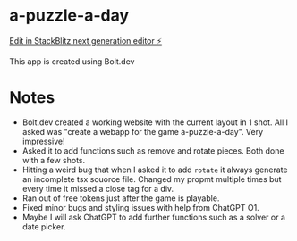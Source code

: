 # a-puzzle-a-day

[Edit in StackBlitz next generation editor ⚡️](https://stackblitz.com/~/github.com/leonzdev/a-puzzle-a-day)

This app is created using Bolt.dev

# Notes
* Bolt.dev created a working website with the current layout in 1 shot. All I asked was "create a webapp for the game a-puzzle-a-day". Very impressive!
* Asked it to add functions such as remove and rotate pieces. Both done with a few shots.
* Hitting a weird bug that when I asked it to add `rotate` it always generate an incomplete tsx souorce file. Changed my propmt multiple times but every time it missed a close tag for a div.
* Ran out of free tokens just after the game is playable.
* Fixed minor bugs and styling issues with help from ChatGPT O1.
* Maybe I will ask ChatGPT to add further functions such as a solver or a date picker.
